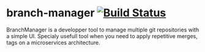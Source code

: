 # branch-manager [![Build Status](https://travis-ci.org/Akrobate/branch-manager.svg?branch=master)](https://travis-ci.org/Akrobate/branch-manager)

BranchManager is a developper tool to manage multiple git repositories with a simple UI. Specialy usefull tool when you need to apply repetitive merges, tags on a microservices architecture.



